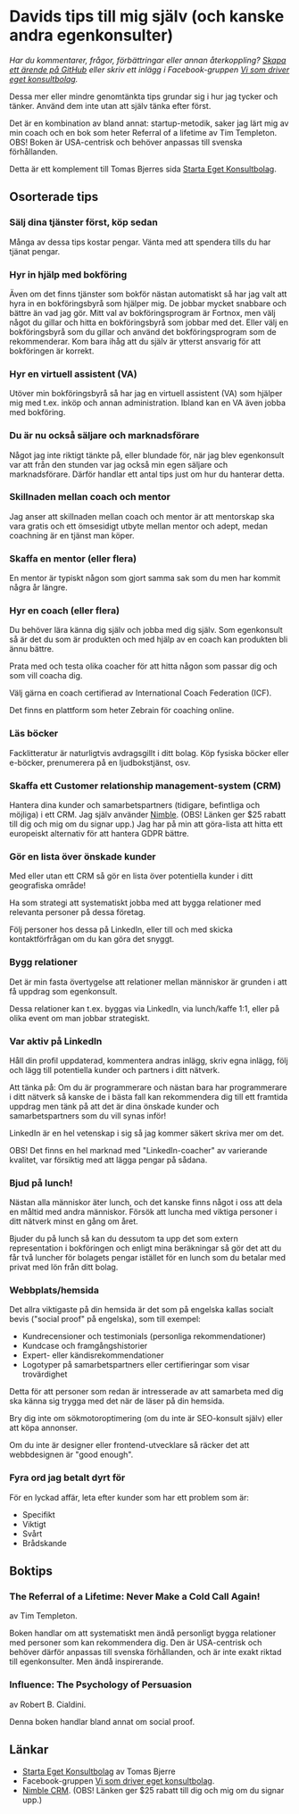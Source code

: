 # Davids tips till mig själv (och kanske andra egenkonsulter)

*Har du kommentarer, frågor, förbättringar eller annan återkoppling?
[Skapa ett ärende på GitHub](https://github.com/twogood/egenkonsult-tips/issues) eller skriv ett inlägg i
Facebook-gruppen [Vi som driver eget konsultbolag](https://www.facebook.com/groups/starta.eget.konsultbolag/).*

Dessa mer eller mindre genomtänkta tips grundar sig i hur jag tycker och tänker. Använd dem inte utan att själv tänka
efter först.

Det är en kombination av bland annat: startup-metodik, saker jag lärt mig av min coach och en bok som heter Referral of
a lifetime av Tim Templeton. OBS! Boken är USA-centrisk och behöver anpassas till svenska förhållanden.

Detta är ett komplement till Tomas Bjerres
sida [Starta Eget Konsultbolag](https://github.com/tomasbjerre/starta-eget-konsultbolag).

## Osorterade tips

### Sälj dina tjänster först, köp sedan

Många av dessa tips kostar pengar. Vänta med att spendera tills du har tjänat pengar.

### Hyr in hjälp med bokföring

Även om det finns tjänster som bokför nästan automatiskt så har jag valt att hyra in en bokföringsbyrå som hjälper mig.
De jobbar mycket snabbare och bättre än vad jag gör. Mitt val av bokföringsprogram är Fortnox, men välj något du gillar
och hitta en bokföringsbyrå som jobbar med det. Eller välj en bokföringsbyrå som du gillar och använd det
bokföringsprogram som de rekommenderar. Kom bara ihåg att du själv är ytterst ansvarig för att bokföringen är korrekt.

### Hyr en virtuell assistent (VA)

Utöver min bokföringsbyrå så har jag en virtuell assistent (VA) som hjälper mig med t.ex. inköp och annan
administration. Ibland kan en VA även jobba med bokföring.

### Du är nu också säljare och marknadsförare

Något jag inte riktigt tänkte på, eller blundade för, när jag blev egenkonsult var att från den stunden var jag också
min egen säljare och marknadsförare. Därför handlar ett antal tips just om hur du hanterar detta.

### Skillnaden mellan coach och mentor

Jag anser att skillnaden mellan coach och mentor är att mentorskap ska vara gratis och ett ömsesidigt utbyte mellan
mentor och adept, medan coachning är en tjänst man köper.

### Skaffa en mentor (eller flera)

En mentor är typiskt någon som gjort samma sak som du men har kommit några år längre.

### Hyr en coach (eller flera)

Du behöver lära känna dig själv och jobba med dig själv. Som egenkonsult så är det du som är produkten och med hjälp av
en coach kan produkten bli ännu bättre.

Prata med och testa olika coacher för att hitta någon som passar dig och som vill coacha dig.

Välj gärna en coach certifierad av International Coach Federation (ICF).

Det finns en plattform som heter Zebrain för coaching online.

### Läs böcker

Facklitteratur är naturligtvis avdragsgillt i ditt bolag. Köp fysiska böcker eller e-böcker, prenumerera på en
ljudbokstjänst, osv.

### Skaffa ett Customer relationship management-system (CRM)

Hantera dina kunder och samarbetspartners (tidigare, befintliga och möjliga) i ett CRM. Jag själv
använder [Nimble](https://www.nimble.com/referral-program/?discount_code=GARLY&lead_source=app). (OBS! Länken ger $25
rabatt till dig och mig om du signar upp.) Jag har på min att göra-lista att hitta ett europeiskt alternativ för att
hantera GDPR bättre.

### Gör en lista över önskade kunder

Med eller utan ett CRM så gör en lista över potentiella kunder i ditt geografiska område!

Ha som strategi att systematiskt jobba med att bygga relationer med relevanta personer på dessa företag.

Följ personer hos dessa på LinkedIn, eller till och med skicka kontaktförfrågan om du kan göra det snyggt.

### Bygg relationer

Det är min fasta övertygelse att relationer mellan människor är grunden i att få uppdrag som egenkonsult.

Dessa relationer kan t.ex. byggas via LinkedIn, via lunch/kaffe 1:1, eller på olika event om man jobbar strategiskt.

### Var aktiv på LinkedIn

Håll din profil uppdaterad, kommentera andras inlägg, skriv egna inlägg, följ och lägg till potentiella kunder och
partners i ditt nätverk.

Att tänka på: Om du är programmerare och nästan bara har programmerare i ditt nätverk så kanske de i bästa fall kan
rekommendera dig till ett framtida uppdrag men tänk på att det är dina önskade kunder och samarbetspartners som du vill
synas inför!

LinkedIn är en hel vetenskap i sig så jag kommer säkert skriva mer om det.

OBS! Det finns en hel marknad med "LinkedIn-coacher" av varierande kvalitet, var försiktig med att lägga pengar på
sådana.

### Bjud på lunch!

Nästan alla människor äter lunch, och det kanske finns något i oss att dela en måltid med andra människor. Försök att
luncha med viktiga personer i ditt nätverk minst en gång om året.

Bjuder du på lunch så kan du dessutom ta upp det som extern representation i bokföringen och enligt mina beräkningar så
gör det att du får två luncher för bolagets pengar istället för en lunch som du betalar med privat med lön från ditt
bolag.

### Webbplats/hemsida

Det allra viktigaste på din hemsida är det som på engelska kallas socialt bevis ("social proof" på engelska), som till
exempel:

* Kundrecensioner och testimonials (personliga rekommendationer)
* Kundcase och framgångshistorier
* Expert- eller kändisrekommendationer
* Logotyper på samarbetspartners eller certifieringar som visar trovärdighet

Detta för att personer som redan är intresserade av att samarbeta med dig ska känna sig trygga med det när de läser på
din hemsida.

Bry dig inte om sökmotoroptimering (om du inte är SEO-konsult själv) eller att köpa annonser.

Om du inte är designer eller frontend-utvecklare så räcker det att webbdesignen är "good enough".


### Fyra ord jag betalt dyrt för

För en lyckad affär, leta efter kunder som har ett problem som är:

* Specifikt
* Viktigt
* Svårt
* Brådskande


## Boktips

### The Referral of a Lifetime: Never Make a Cold Call Again!

av Tim Templeton.

Boken handlar om att systematiskt men ändå personligt bygga relationer med personer som kan rekommendera dig. Den är
USA-centrisk och behöver därför anpassas till svenska förhållanden, och är inte exakt riktad till egenkonsulter. Men
ändå inspirerande.

### Influence: The Psychology of Persuasion

av Robert B. Cialdini.

Denna boken handlar bland annat om social proof.

## Länkar

- [Starta Eget Konsultbolag](https://github.com/tomasbjerre/starta-eget-konsultbolag) av Tomas Bjerre
- Facebook-gruppen [Vi som driver eget konsultbolag](https://www.facebook.com/groups/starta.eget.konsultbolag/).
- [Nimble CRM](https://www.nimble.com/referral-program/?discount_code=GARLY&lead_source=app). (OBS! Länken ger $25
  rabatt till dig och mig om du signar upp.)
